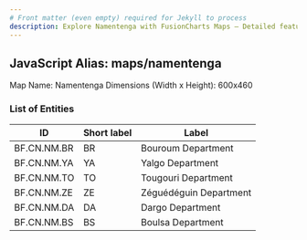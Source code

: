 ```yaml
---
# Front matter (even empty) required for Jekyll to process
description: Explore Namentenga with FusionCharts Maps – Detailed features for seamless integration. Try now & enhance your data visualization today! 
---
```


## JavaScript Alias: maps/namentenga

Map Name: Namentenga
Dimensions (Width x Height): 600x460

### List of Entities

ID | Short label | Label
---|---|---|
BF.CN.NM.BR|BR|Bouroum Department
BF.CN.NM.YA|YA|Yalgo Department
BF.CN.NM.TO|TO|Tougouri Department
BF.CN.NM.ZE|ZE|Zéguédéguin Department
BF.CN.NM.DA|DA|Dargo Department
BF.CN.NM.BS|BS|Boulsa Department

